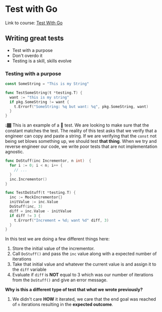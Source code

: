 # Test with Go
Link to course: [Test With Go](https://courses.calhoun.io/lessons/)

## Writing great tests
- Test with a purpose
- Don't overdo it
- Testing is a skill, skills evolve

### Testing with a purpose
```go
const SomeString = "This is my String"

func TestSomeString(t *testing.T) {
  want := "this is my string"
  if pkg.SomeString != want {
    t.Errorf("SomeString: %q but want: %q", pkg.SomeString, want)
  }
}
```
👆🏾 This is an example of a 💩 test. We are looking to make sure that the constant matches the test. The reality of this test asks that we verify that a engineer can copy and paste a string. If we are verifying that the `const` not being set blows something up, we should test **that thing**. When we try and reverse engineer our code, we write poor tests that are not implementation agnostic.

```go
func DoStuff(inc Incrementor, n int)  {
  for i := 0; i < n; i++ {
    // ...
  }
  inc.Incrementor()
}

func TestDoStuff(t *testing.T) {
  inc := MockIncrementor{}
  initValue := inc.Value
  DoStuff(inc, 3)
  diff = inc.Value - initValue
  if diff != 3 {
    t.Errorf("Increment = %d; want %d" diff, 3)
  }
}
```
In this test we are doing a few different things here:
1. Store the initial value of the incrementor.
2. Call `DoStuff()` and pass the `inc` value along with a expected number of iterations
3. Take that initial value and whatever the current value is and assign it to the `diff` variable
4. Evaluate if `diff` is **NOT** equal to 3 which was our number of iterations from the `DoStuff()` and give an error message.

**Why is this a different type of test that what we wrote previously?**
1. We didn't care **HOW** it iterated, we care that the end goal was reached of `n` iterations resulting in the **expected outcome**.